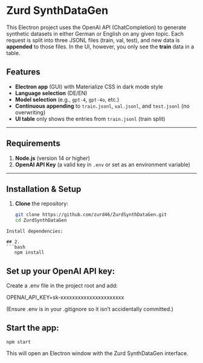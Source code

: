 # Zurd SynthDataGen

This Electron project uses the OpenAI API (ChatCompletion) to generate synthetic datasets in either German or English on any given topic. Each request is split into three JSONL files (train, val, test), and new data is **appended** to those files. In the UI, however, you only see the **train** data in a table.

## Features

- **Electron app** (GUI) with Materialize CSS in dark mode style  
- **Language selection** (DE/EN)  
- **Model selection** (e.g., `gpt-4`, `gpt-4o`, etc.)  
- **Continuous appending** to `train.jsonl`, `val.jsonl`, and `test.jsonl` (no overwriting)  
- **UI table** only shows the entries from `train.jsonl` (train split)

---

## Requirements

1. **Node.js** (version 14 or higher)  
2. **OpenAI API Key** (a valid key in `.env` or set as an environment variable)  

---

## Installation & Setup

1. **Clone** the repository:
   ```bash
   git clone https://github.com/zurd46/ZurdSynthDataGen.git
   cd ZurdSynthDataGen
```
Install dependencies:

## 2. 
```bash
   npm install
```
## Set up your OpenAI API key:
   Create a .env file in the project root and add:

   OPENAI_API_KEY=sk-xxxxxxxxxxxxxxxxxxxxxx

   (Ensure .env is in your .gitignore so it isn’t accidentally committed.)


## Start the app:
```
npm start
```
This will open an Electron window with the Zurd SynthDataGen interface.